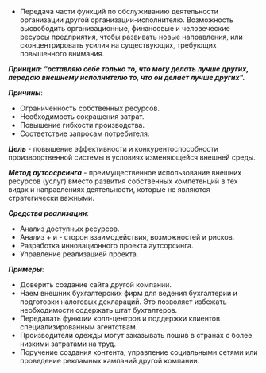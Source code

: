 - Передача части функций по обслуживанию деятельности организации другой организации-исполнителю.
Возможность высвободить организационные, финансовые и человеческие ресурсы предприятия, чтобы развивать новые направления, или сконцентрировать усилия на существующих, требующих повышенного внимания.

***Принцип: "оставляю себе только то, что могу делать лучше других, передаю внешнему исполнителю то, что он делает лучше других".***

***Причины***:
- Ограниченность собственных ресурсов.
- Необходимость сокращения затрат.
- Повышение гибкости производства.
- Соответствие запросам потребителя.

***Цель*** - повышение эффективности и конкурентоспособности производственной системы в условиях изменяющейся внешней среды.

***Метод аутсосрсинга*** - преимущественное использование внешних ресурсов (услуг) вместо развития собственных компетенций в тех видах и направлениях деятельности, которые не являются стратегически важными.

***Средства реализации***:
- Анализ доступных ресурсов.
- Анализ + и - сторон взаимодействия, возможностей и рисков.
- Разработка инновационного проекта аутсорсинга.
- Управление реализацией проекта.

***Примеры***:
- Доверить создание сайта другой компании.
- Наем внешних бухгалтерских фирм для ведения бухгалтерии и подготовки налоговых деклараций. Это позволяет избежать необходимости содержать штат бухгалтеров.
- Передавать функции колл-центров и поддержки клиентов специализированным агентствам.
- Производители одежды могут заказывать пошив в странах с более низкими затратами на труд.
- Поручение создания контента, управление социальными сетями или проведение рекламных кампаний другой компании.